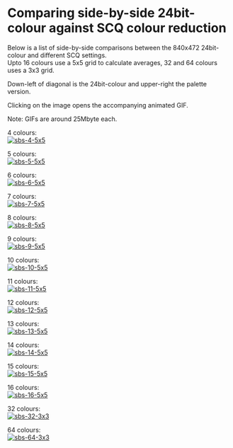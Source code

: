 # Comparing side-by-side 24bit-colour against SCQ colour reduction

Below is a list of side-by-side comparisons between the 840x472 24bit-colour and different SCQ settings.  
Upto 16 colours use a 5x5 grid to calculate averages, 32 and 64 colours uses a 3x3 grid.

Down-left of diagonal is the 24bit-colour and upper-right the palette version.

Clicking on the image opens the accompanying animated GIF.

Note: GIFs are around 25Mbyte each.

4 colours:  
[![sbs-4-5x5](https://xyzzy.github.io/bezeye-media/sbs-840x472-4-5x5.png)](https://xyzzy.github.io/bezeye-media/sbs-840x472-4-5x5.gif)

5 colours:  
[![sbs-5-5x5](https://xyzzy.github.io/bezeye-media/sbs-840x472-5-5x5.png)](https://xyzzy.github.io/bezeye-media/sbs-840x472-5-5x5.gif)

6 colours:  
[![sbs-6-5x5](https://xyzzy.github.io/bezeye-media/sbs-840x472-6-5x5.png)](https://xyzzy.github.io/bezeye-media/sbs-840x472-6-5x5.gif)

7 colours:  
[![sbs-7-5x5](https://xyzzy.github.io/bezeye-media/sbs-840x472-7-5x5.png)](https://xyzzy.github.io/bezeye-media/sbs-840x472-7-5x5.gif)

8 colours:  
[![sbs-8-5x5](https://xyzzy.github.io/bezeye-media/sbs-840x472-8-5x5.png)](https://xyzzy.github.io/bezeye-media/sbs-840x472-8-5x5.gif)

9 colours:  
[![sbs-9-5x5](https://xyzzy.github.io/bezeye-media/sbs-840x472-9-5x5.png)](https://xyzzy.github.io/bezeye-media/sbs-840x472-9-5x5.gif)

10 colours:  
[![sbs-10-5x5](https://xyzzy.github.io/bezeye-media/sbs-840x472-10-5x5.png)](https://xyzzy.github.io/bezeye-media/sbs-840x472-10-5x5.gif)

11 colours:  
[![sbs-11-5x5](https://xyzzy.github.io/bezeye-media/sbs-840x472-11-5x5.png)](https://xyzzy.github.io/bezeye-media/sbs-840x472-11-5x5.gif)

12 colours:  
[![sbs-12-5x5](https://xyzzy.github.io/bezeye-media/sbs-840x472-12-5x5.png)](https://xyzzy.github.io/bezeye-media/sbs-840x472-12-5x5.gif)

13 colours:  
[![sbs-13-5x5](https://xyzzy.github.io/bezeye-media/sbs-840x472-13-5x5.png)](https://xyzzy.github.io/bezeye-media/sbs-840x472-13-5x5.gif)

14 colours:  
[![sbs-14-5x5](https://xyzzy.github.io/bezeye-media/sbs-840x472-14-5x5.png)](https://xyzzy.github.io/bezeye-media/sbs-840x472-14-5x5.gif)

15 colours:  
[![sbs-15-5x5](https://xyzzy.github.io/bezeye-media/sbs-840x472-15-5x5.png)](https://xyzzy.github.io/bezeye-media/sbs-840x472-15-5x5.gif)

16 colours:  
[![sbs-16-5x5](https://xyzzy.github.io/bezeye-media/sbs-840x472-16-5x5.png)](https://xyzzy.github.io/bezeye-media/sbs-840x472-16-5x5.gif)

32 colours:  
[![sbs-32-3x3](https://xyzzy.github.io/bezeye-media/sbs-840x472-32-3x3.png)](https://xyzzy.github.io/bezeye-media/sbs-840x472-32-3x3.gif)

64 colours:  
[![sbs-64-3x3](https://xyzzy.github.io/bezeye-media/sbs-840x472-64-3x3.png)](https://xyzzy.github.io/bezeye-media/sbs-840x472-64-3x3.gif)
